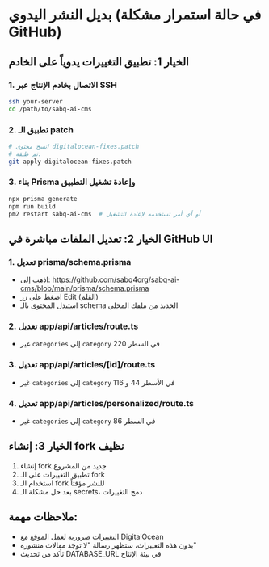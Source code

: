 # بديل النشر اليدوي (في حالة استمرار مشكلة GitHub)

## الخيار 1: تطبيق التغييرات يدوياً على الخادم

### 1. الاتصال بخادم الإنتاج عبر SSH
```bash
ssh your-server
cd /path/to/sabq-ai-cms
```

### 2. تطبيق الـ patch
```bash
# انسخ محتوى digitalocean-fixes.patch
# ثم طبقه:
git apply digitalocean-fixes.patch
```

### 3. بناء Prisma وإعادة تشغيل التطبيق
```bash
npx prisma generate
npm run build
pm2 restart sabq-ai-cms  # أو أي أمر تستخدمه لإعادة التشغيل
```

## الخيار 2: تعديل الملفات مباشرة في GitHub UI

### 1. تعديل prisma/schema.prisma
- اذهب إلى: https://github.com/sabq4org/sabq-ai-cms/blob/main/prisma/schema.prisma
- اضغط على زر Edit (القلم)
- استبدل المحتوى بالـ schema الجديد من ملفك المحلي

### 2. تعديل app/api/articles/route.ts
- غير `categories` إلى `category` في السطر 220

### 3. تعديل app/api/articles/[id]/route.ts
- غير `categories` إلى `category` في الأسطر 44 و 116

### 4. تعديل app/api/articles/personalized/route.ts
- غير `categories` إلى `category` في السطر 86

## الخيار 3: إنشاء fork نظيف

1. إنشاء fork جديد من المشروع
2. تطبيق التغييرات على الـ fork
3. استخدام الـ fork للنشر مؤقتاً
4. بعد حل مشكلة الـ secrets، دمج التغييرات

## ملاحظات مهمة:
- التغييرات ضرورية لعمل الموقع مع DigitalOcean
- بدون هذه التغييرات، ستظهر رسالة "لا توجد مقالات منشورة"
- تأكد من تحديث DATABASE_URL في بيئة الإنتاج 